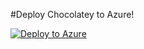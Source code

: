 #Deploy Chocolatey to Azure!

[![Deploy to Azure](https://aka.ms/deploytoazurebutton)](https://portal.azure.com/#create/Microsoft.Template/uri/https%3A%2F%2Fraw.githubusercontent.com%2Fsteviecoaster%2FCloudCreate%2Fmaster%2Fcloudcreatetemplate.json%3Ftoken%3DACCFXQEMFBEETABMODAA2I26OZCBQ)